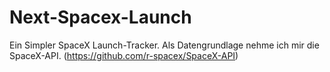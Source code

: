 # Next-Spacex-Launch
Ein Simpler SpaceX Launch-Tracker.
Als Datengrundlage nehme ich mir die SpaceX-API. (https://github.com/r-spacex/SpaceX-API)
